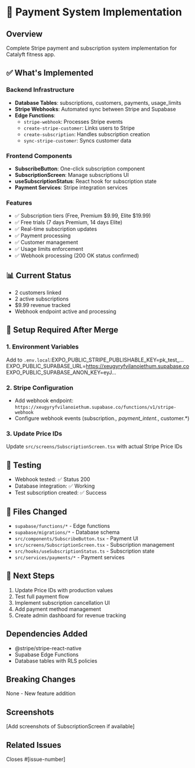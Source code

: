 # 🎯 Payment System Implementation

## Overview
Complete Stripe payment and subscription system implementation for Catalyft fitness app.

## ✅ What's Implemented

### Backend Infrastructure
- **Database Tables**: subscriptions, customers, payments, usage_limits
- **Stripe Webhooks**: Automated sync between Stripe and Supabase
- **Edge Functions**: 
  - `stripe-webhook`: Processes Stripe events
  - `create-stripe-customer`: Links users to Stripe
  - `create-subscription`: Handles subscription creation
  - `sync-stripe-customer`: Syncs customer data

### Frontend Components
- **SubscribeButton**: One-click subscription component
- **SubscriptionScreen**: Manage subscriptions UI
- **useSubscriptionStatus**: React hook for subscription state
- **Payment Services**: Stripe integration services

### Features
- ✅ Subscription tiers (Free, Premium $9.99, Elite $19.99)
- ✅ Free trials (7 days Premium, 14 days Elite)
- ✅ Real-time subscription updates
- ✅ Payment processing
- ✅ Customer management
- ✅ Usage limits enforcement
- ✅ Webhook processing (200 OK status confirmed)

## 📊 Current Status
- 2 customers linked
- 2 active subscriptions
- $9.99 revenue tracked
- Webhook endpoint active and processing

## 🔧 Setup Required After Merge

### 1. Environment Variables
Add to `.env.local`:EXPO_PUBLIC_STRIPE_PUBLISHABLE_KEY=pk_test_... EXPO_PUBLIC_SUPABASE_URL=https://xeugyryfvilanoiethum.supabase.co EXPO_PUBLIC_SUPABASE_ANON_KEY=eyJ...


### 2. Stripe Configuration
- Add webhook endpoint: `https://xeugyryfvilanoiethum.supabase.co/functions/v1/stripe-webhook`
- Configure webhook events (subscription.*, payment_intent.*, customer.*)

### 3. Update Price IDs
Update `src/screens/SubscriptionScreen.tsx` with actual Stripe Price IDs

## 🧪 Testing
- Webhook tested: ✅ Status 200
- Database integration: ✅ Working
- Test subscription created: ✅ Success

## 📝 Files Changed
- `supabase/functions/*` - Edge functions
- `supabase/migrations/*` - Database schema
- `src/components/SubscribeButton.tsx` - Payment UI
- `src/screens/SubscriptionScreen.tsx` - Subscription management
- `src/hooks/useSubscriptionStatus.ts` - Subscription state
- `src/services/payments/*` - Payment services

## 🚀 Next Steps
1. Update Price IDs with production values
2. Test full payment flow
3. Implement subscription cancellation UI
4. Add payment method management
5. Create admin dashboard for revenue tracking

## Dependencies Added
- @stripe/stripe-react-native
- Supabase Edge Functions
- Database tables with RLS policies

## Breaking Changes
None - New feature addition

## Screenshots
[Add screenshots of SubscriptionScreen if available]

## Related Issues
Closes #[issue-number]
